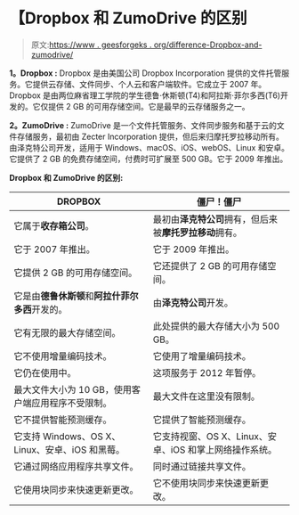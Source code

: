 # 【Dropbox 和 ZumoDrive 的区别

> 原文:[https://www . geesforgeks . org/difference-Dropbox-and-zumodrive/](https://www.geeksforgeeks.org/difference-between-dropbox-and-zumodrive/)

**1。Dropbox :**
Dropbox 是由美国公司 Dropbox Incorporation 提供的文件托管服务。它提供云存储、文件同步、个人云和客户端软件。它成立于 2007 年。Dropbox 是由两位麻省理工学院的学生德鲁·休斯顿(T4)和阿拉斯·菲尔多西(T6)开发的。它仅提供 2 GB 的可用存储空间。它是最早的云存储服务之一。

**2。ZumoDrive :**
ZumoDrive 是一个文件托管服务、文件同步服务和基于云的文件存储服务，最初由 Zecter Incorporation 提供，但后来归摩托罗拉移动所有。由泽克特公司开发，适用于 Windows、macOS、iOS、webOS、Linux 和安卓。它提供了 2 GB 的免费存储空间，付费时可扩展至 500 GB。它于 2009 年推出。

**Dropbox 和 ZumoDrive 的区别:**

<center>

| DROPBOX | 僵尸！僵尸 |
| --- | --- |
| 它属于**收存箱公司**。 | 最初由**泽克特公司**拥有，但后来被**摩托罗拉移动**拥有。 |
| 它于 2007 年推出。 | 它于 2009 年推出。 |
| 它提供 2 GB 的可用存储空间。 | 它还提供了 2 GB 的可用存储空间。 |
| 它是由**德鲁休斯顿**和**阿拉什菲尔多西**开发的。 | 由**泽克特公司**开发。 |
| 它有无限的最大存储空间。 | 此处提供的最大存储大小为 500 GB。 |
| 它不使用增量编码技术。 | 它使用了增量编码技术。 |
| 它仍在使用中。 | 这项服务于 2012 年暂停。 |
| 最大文件大小为 10 GB，使用客户端应用程序不受限制。 | 最大文件在这里没有限制。 |
| 它不提供智能预测缓存。 | 它提供了智能预测缓存。 |
| 它支持 Windows、OS X、Linux、安卓、iOS 和黑莓。 | 它支持视窗、OS X、Linux、安卓、iOS 和掌上网络操作系统。 |
| 它通过网络应用程序共享文件。 | 同时通过链接共享文件。 |
| 它使用块同步来快速更新更改。 | 它不使用块同步来快速更新更改。 |

</center>